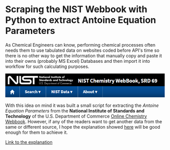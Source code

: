# Scraping the NIST Webbook with Python to extract Antoine Equation Parameters

As Chemical Engineers can know, performing chemical processes often needs them to use tabulated data on websites coded before API's time so there is no other way to get the information that manually copy and paste it into their owns (probably MS Excel) Databases and then import it into workflow for such calculating purposes. 

![NIST Logo](img/nist.png)

With this idea on mind it was built a small script for extracting the *Antoine Equation Parameters* from the **National Institute of Standards and Technology** of  the U.S. Department of Commerce [Online Chemistry Webbook](https://webbook.nist.gov/chemistry/). However, if any of the readers want to get another data from the same or different source, I hope the explanation showed [here](https://oscarcontrerasnavas.github.io/python/nist-web-book-scraping.html) will be good enough for them to achieve it.

[Link to the explanation](https://oscarcontrerasnavas.github.io/python/nist-web-book-scraping.html)

